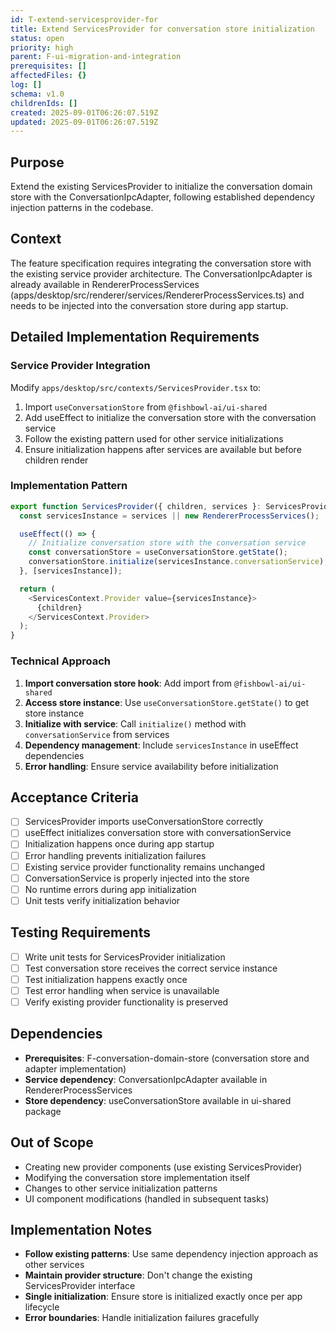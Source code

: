 ```yaml
---
id: T-extend-servicesprovider-for
title: Extend ServicesProvider for conversation store initialization
status: open
priority: high
parent: F-ui-migration-and-integration
prerequisites: []
affectedFiles: {}
log: []
schema: v1.0
childrenIds: []
created: 2025-09-01T06:26:07.519Z
updated: 2025-09-01T06:26:07.519Z
---
```


## Purpose

Extend the existing ServicesProvider to initialize the conversation domain store with the ConversationIpcAdapter, following established dependency injection patterns in the codebase.

## Context

The feature specification requires integrating the conversation store with the existing service provider architecture. The ConversationIpcAdapter is already available in RendererProcessServices (apps/desktop/src/renderer/services/RendererProcessServices.ts) and needs to be injected into the conversation store during app startup.

## Detailed Implementation Requirements

### Service Provider Integration

Modify `apps/desktop/src/contexts/ServicesProvider.tsx` to:

1. Import `useConversationStore` from `@fishbowl-ai/ui-shared`
2. Add useEffect to initialize the conversation store with the conversation service
3. Follow the existing pattern used for other service initializations
4. Ensure initialization happens after services are available but before children render

### Implementation Pattern

```typescript
export function ServicesProvider({ children, services }: ServicesProviderProps) {
  const servicesInstance = services || new RendererProcessServices();

  useEffect(() => {
    // Initialize conversation store with the conversation service
    const conversationStore = useConversationStore.getState();
    conversationStore.initialize(servicesInstance.conversationService);
  }, [servicesInstance]);

  return (
    <ServicesContext.Provider value={servicesInstance}>
      {children}
    </ServicesContext.Provider>
  );
}
```

### Technical Approach

1. **Import conversation store hook**: Add import from `@fishbowl-ai/ui-shared`
2. **Access store instance**: Use `useConversationStore.getState()` to get store instance
3. **Initialize with service**: Call `initialize()` method with `conversationService` from services
4. **Dependency management**: Include `servicesInstance` in useEffect dependencies
5. **Error handling**: Ensure service availability before initialization

## Acceptance Criteria

- [ ] ServicesProvider imports useConversationStore correctly
- [ ] useEffect initializes conversation store with conversationService
- [ ] Initialization happens once during app startup
- [ ] Error handling prevents initialization failures
- [ ] Existing service provider functionality remains unchanged
- [ ] ConversationService is properly injected into the store
- [ ] No runtime errors during app initialization
- [ ] Unit tests verify initialization behavior

## Testing Requirements

- [ ] Write unit tests for ServicesProvider initialization
- [ ] Test conversation store receives the correct service instance
- [ ] Test initialization happens exactly once
- [ ] Test error handling when service is unavailable
- [ ] Verify existing provider functionality is preserved

## Dependencies

- **Prerequisites**: F-conversation-domain-store (conversation store and adapter implementation)
- **Service dependency**: ConversationIpcAdapter available in RendererProcessServices
- **Store dependency**: useConversationStore available in ui-shared package

## Out of Scope

- Creating new provider components (use existing ServicesProvider)
- Modifying the conversation store implementation itself
- Changes to other service initialization patterns
- UI component modifications (handled in subsequent tasks)

## Implementation Notes

- **Follow existing patterns**: Use same dependency injection approach as other services
- **Maintain provider structure**: Don't change the existing ServicesProvider interface
- **Single initialization**: Ensure store is initialized exactly once per app lifecycle
- **Error boundaries**: Handle initialization failures gracefully
